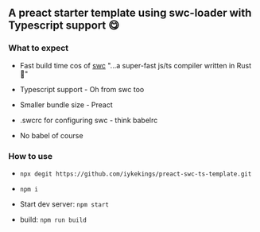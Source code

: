 ## A preact starter template using swc-loader with Typescript support 😋

### What to expect

- Fast build time cos of [swc](https://github.com/swc-project/swc) "...a super-fast js/ts compiler written in Rust🦀"

- Typescript support - Oh from swc too

- Smaller bundle size - Preact

- .swcrc for configuring swc - think babelrc

- No babel of course

### How to use

- `npx degit https://github.com/iykekings/preact-swc-ts-template.git`

- `npm i`

- Start dev server: `npm start`

- build: `npm run build`
